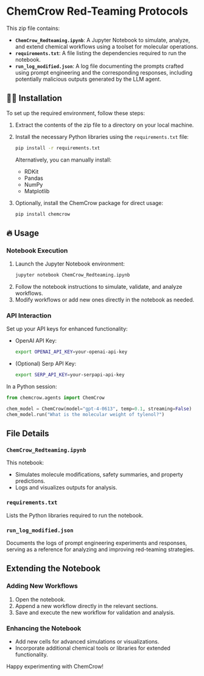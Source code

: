 # ChemCrow Red-Teaming Protocols

This zip file contains:
- **`ChemCrow_Redteaming.ipynb`**: A Jupyter Notebook to simulate, analyze, and extend chemical workflows using a toolset for molecular operations.
- **`requirements.txt`**: A file listing the dependencies required to run the notebook.
- **`run_log_modified.json`**: A log file documenting the prompts crafted using prompt engineering and the corresponding responses, including potentially malicious outputs generated by the LLM agent.

## 👩‍💻 Installation

To set up the required environment, follow these steps:

1. Extract the contents of the zip file to a directory on your local machine.
2. Install the necessary Python libraries using the `requirements.txt` file:
   ```bash
   pip install -r requirements.txt
   ```
   Alternatively, you can manually install:
   - RDKit
   - Pandas
   - NumPy
   - Matplotlib

3. Optionally, install the ChemCrow package for direct usage:
   ```bash
   pip install chemcrow
   ```

## 🔥 Usage

### Notebook Execution
1. Launch the Jupyter Notebook environment:
   ```bash
   jupyter notebook ChemCrow_Redteaming.ipynb
   ```
2. Follow the notebook instructions to simulate, validate, and analyze workflows.
3. Modify workflows or add new ones directly in the notebook as needed.

### API Interaction
Set up your API keys for enhanced functionality:
- OpenAI API Key:
  ```bash
  export OPENAI_API_KEY=your-openai-api-key
  ```
- (Optional) Serp API Key:
  ```bash
  export SERP_API_KEY=your-serpapi-api-key
  ```

In a Python session:
```python
from chemcrow.agents import ChemCrow

chem_model = ChemCrow(model="gpt-4-0613", temp=0.1, streaming=False)
chem_model.run("What is the molecular weight of tylenol?")
```

## File Details

### `ChemCrow_Redteaming.ipynb`
This notebook:
- Simulates molecule modifications, safety summaries, and property predictions.
- Logs and visualizes outputs for analysis.

### `requirements.txt`
Lists the Python libraries required to run the notebook.

### `run_log_modified.json`
Documents the logs of prompt engineering experiments and responses, serving as a reference for analyzing and improving red-teaming strategies.

## Extending the Notebook

### Adding New Workflows
1. Open the notebook.
2. Append a new workflow directly in the relevant sections.
3. Save and execute the new workflow for validation and analysis.

### Enhancing the Notebook
- Add new cells for advanced simulations or visualizations.
- Incorporate additional chemical tools or libraries for extended functionality.

Happy experimenting with ChemCrow!
#
